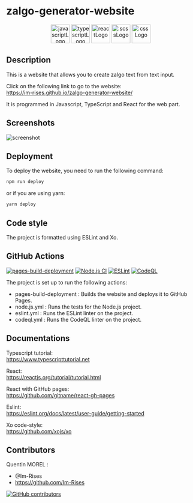 # zalgo-generator-website

<p align="center">
    <img src="https://img.shields.io/badge/JavaScript-323330?style=for-the-badge&logo=javascript&logoColor=F7DF1E" alt="javascriptLogo" style="height:50px;">
    <img src="https://img.shields.io/badge/TypeScript-007ACC?style=for-the-badge&logo=typescript&logoColor=white" alt="typescriptLogo" style="height:50px;">
    <img src="https://img.shields.io/badge/React-20232A?style=for-the-badge&logo=react&logoColor=61DAFB" alt="reactLogo" style="height:50px;">
    <img src="https://img.shields.io/badge/Sass-CC6699?style=for-the-badge&logo=sass&logoColor=white" alt="scssLogo" style="height:50px;">
    <img src="https://img.shields.io/badge/CSS-239120?&style=for-the-badge&logo=css3&logoColor=white" alt="cssLogo" style="height:50px;">
</p>

## Description

This is a website that allows you to create zalgo text from text input.

Click on the following link to go to the website:  
<https://im-rises.github.io/zalgo-generator-website/>

It is programmed in Javascript, TypeScript and React for the web part.

## Screenshots

![screenshot](https://user-images.githubusercontent.com/59691442/189004318-aab85d9b-615e-44a9-9d31-cc279fedfe2a.png)

## Deployment

To deploy the website, you need to run the following command:

```bash
npm run deploy
```

or if you are using yarn:

```bash 
yarn deploy
```

## Code style

The project is formatted using ESLint and Xo.

## GitHub Actions

[![pages-build-deployment](https://github.com/Im-Rises/zalgo-generator-website/actions/workflows/pages/pages-build-deployment/badge.svg)](https://github.com/Im-Rises/zalgo-generator-website/actions/workflows/pages/pages-build-deployment)
[![Node.js CI](https://github.com/Im-Rises/zalgo-generator-website/actions/workflows/node.js.yml/badge.svg?branch=main)](https://github.com/Im-Rises/zalgo-generator-website/actions/workflows/node.js.yml)
[![ESLint](https://github.com/Im-Rises/zalgo-generator-website/actions/workflows/eslint.yml/badge.svg?branch=main)](https://github.com/Im-Rises/zalgo-generator-website/actions/workflows/eslint.yml)
[![CodeQL](https://github.com/Im-Rises/zalgo-generator-website/actions/workflows/codeql.yml/badge.svg?branch=main)](https://github.com/Im-Rises/zalgo-generator-website/actions/workflows/codeql.yml)

The project is set up to run the following actions:

- pages-build-deployment : Builds the website and deploys it to GitHub Pages.
- node.js.yml : Runs the tests for the Node.js project.
- eslint.yml : Runs the ESLint linter on the project.
- codeql.yml : Runs the CodeQL linter on the project.

## Documentations

Typescript tutorial:  
<https://www.typescripttutorial.net>

React:  
<https://reactjs.org/tutorial/tutorial.html>

React with GitHub pages:  
<https://github.com/gitname/react-gh-pages>

Eslint:  
<https://eslint.org/docs/latest/user-guide/getting-started>

Xo code-style:  
<https://github.com/xojs/xo>

## Contributors

Quentin MOREL :

- @Im-Rises
- <https://github.com/Im-Rises>

[![GitHub contributors](https://contrib.rocks/image?repo=Im-Rises/zalgo-generator-website)](https://github.com/Im-Rises/zalgo-generator-website/graphs/contributors)
